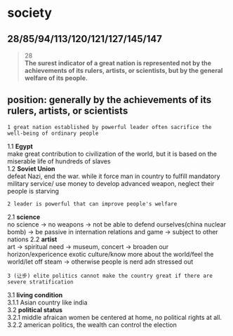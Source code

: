 society
==============
28/85/94/113/120/121/127/145/147
------------------
>28  
>**The surest indicator of a great nation is represented not by the achievements of its rulers, artists, or scientists, but by the general welfare of its people.**

## position: generally by the achievements of its rulers, artists, or scientists

    1 great nation established by powerful leader often sacrifice the well-being of ordinary people
1.1 **Egypt**  
make great contribution to civilization of the world, but it is based on the miserable life of hundreds of slaves  
1.2 **Soviet Union**  
defeat Nazi, end the war. while it force man in country to  fulfill mandatory military service/ use money to develop advanced weapon, neglect their people is starving  

    2 leader is powerful that can improve people's welfare
2.1 **science**  
no science -> no weapons -> not be able to defend ourselves(china nuclear bomb)  -> be passive in internation relations and game -> subject to other  nations
2.2 **artist**  
art -> spiritual need -> museum, concert -> broaden our horizon/expericence exotic culture/know more about the world/feel the world/let off steam -> otherwise people is nerd adn stressed out

    3 (让步) elite politics cannot make the country great if there are severe stratification
3.1 **living condition**  
3.1.1 Asian country like india  
3.2 **political status**  
3.2.1 middle afraican women be centered at home, no political rights at all.  
3.2.2 american politics, the wealth can control the election
<!--stackedit_data:
eyJoaXN0b3J5IjpbNDQ2NzM0MTg4LC0xOTI1ODQ5OTU1XX0=
-->